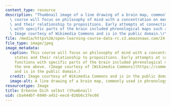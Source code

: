 ```yaml
---
content_type: resource
description: "Thumbnail image of a line drawing of a brain map, commonly used in phrenology.This\
  \ course will focus on philosophy of mind with a concentration on mental states\
  \ and their relationship to propositions. Early attempts at connecting mental functions\
  \ with specific parts of the brain included phrenological maps such as the one above.\
  \ Image courtesy of Wikimedia Commons and is in the public domain.\r\n\r\n"
file: /media/https%3A/open-learning-course-data-rc.s3.amazonaws.com/24-500-topics-in-philosophy-of-mind-mental-content-spring-2015/cba444bf6940a452eecd026b6c37ec0d_24-500s15-th.jpg
file_type: image/jpeg
image_metadata:
  caption: This course will focus on philosophy of mind with a concentration on mental
    states and their relationship to propositions. Early attempts at connecting mental
    functions with specific parts of the brain included phrenological maps such as
    the one above. (Image courtesy of [Wikimedia Commons](https://commons.wikimedia.org/wiki/File:Phrenology1.jpg#/media/File:Phrenology1.jpg)
    and is in the public domain.)
  credit: Image courtesy of Wikimedia Commons and is in the public domain.
  image-alt: A line drawing of a brain map, commonly used in phrenology.
resourcetype: Image
title: Erkenne Dich selbst (thumbnail)
uid: cba444bf-6940-a452-eecd-026b6c37ec0d
---
```


